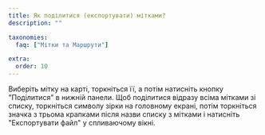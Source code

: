 ```yaml
---
title: Як поділитися (експортувати) мітками?
description: ""

taxonomies:
  faq: ["Мітки та Маршрути"]

extra:
  order: 10
---
```


Виберіть мітку на карті, торкніться її, а потім натисніть кнопку "Поділитися" в нижній панели. Щоб поділитися відразу всіма мітками зі списку, торкніться символу зірки на головному екрані, потім торкніться значка з трьома крапками після назви списку з мітками і натисніть "Експортувати файл" у спливаючому вікні.
